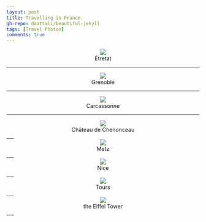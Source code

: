 ```yaml
---
layout: post
title: Travelling in France.
gh-repo: daattali/beautiful-jekyll
tags: [Travel Photos]
comments: true
---
```

<div align=center>
<img src="/Lifang/France/Étretat.jpg"  />
</div>
<center>Étretat</center>

___

<div align=center>
<img src="/Lifang/France/Grenoble.jpeg"  />
</div>
<center>Grenoble</center>

___

<div align=center>
<img src="/Lifang/France/Carcassonne.jpeg"  />
</div>
<center>Carcassonne</center>

___

<div align=center>
<img src="/Lifang/France/Château de Chenonceau.jpeg"  />
</div>
<center>Château de Chenonceau</center>
___

<div align=center>
<img src="/Lifang/France/Metz.jpeg"  />
</div>
<center>Metz</center>
___

<div align=center>
<img src="/Lifang/France/Nice.jpg"  />
</div>
<center>Nice</center>
___

<div align=center>
<img src="/Lifang/France/Tours.jpeg"  />
</div>
<center>Tours</center>
___

<div align=center>
<img src="/Lifang/France/the Eiffel Tower.jpg"  />
</div>
<center>the Eiffel Tower</center>
___

